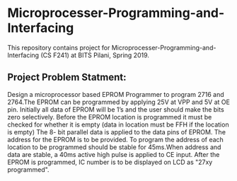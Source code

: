 # Microprocesser-Programming-and-Interfacing
  
  This repository contains project for Microprocesser-Programming-and-Interfacing (CS F241) at BITS Pilani, Spring 2019.
  
## Project Problem Statment: 

   Design a microprocessor based EPROM Programmer to program 2716 and 2764.The EPROM can be programmed by applying 25V at VPP and 5V at OE pin. Initially all data of EPROM will be 1’s and the user should make the bits zero selectively. Before the EPROM location is programmed it must be checked for whether it is empty (data in location must be FFH if the location is empty) The 8- bit parallel data is applied to the data pins of EPROM. The address for the EPROM is to be provided. To program the address of each location to be programmed should be stable for 45ms.When address and data are stable, a 40ms active high pulse is applied to CE input. After the EPROM is programmed, IC number is to be displayed on LCD as "27xy programmed".
